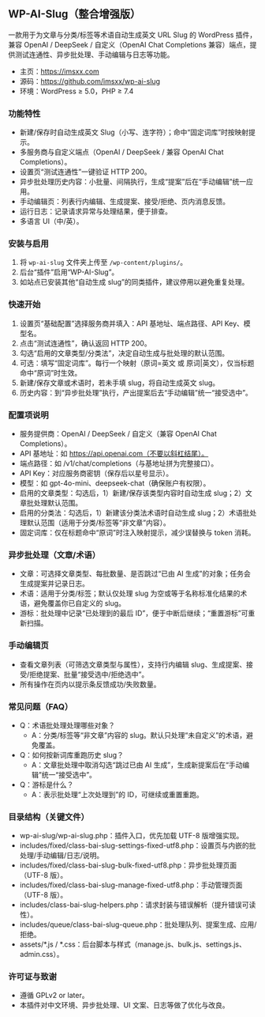 ## WP-AI-Slug（整合增强版）

一款用于为文章与分类/标签等术语自动生成英文 URL Slug 的 WordPress 插件，兼容 OpenAI / DeepSeek / 自定义（OpenAI Chat Completions 兼容）端点，提供测试连通性、异步批处理、手动编辑与日志等功能。

- 主页：https://imsxx.com
- 源码：https://github.com/imsxx/wp-ai-slug
- 环境：WordPress ≥ 5.0，PHP ≥ 7.4

### 功能特性
- 新建/保存时自动生成英文 Slug（小写、连字符）；命中“固定词库”时按映射提示。
- 多服务商与自定义端点（OpenAI / DeepSeek / 兼容 OpenAI Chat Completions）。
- 设置页“测试连通性”一键验证 HTTP 200。
- 异步批处理历史内容：小批量、间隔执行，生成“提案”后在“手动编辑”统一应用。
- 手动编辑页：列表行内编辑、生成提案、接受/拒绝、页内消息反馈。
- 运行日志：记录请求异常与处理结果，便于排查。
- 多语言 UI（中/英）。

### 安装与启用
1. 将 `wp-ai-slug` 文件夹上传至 `/wp-content/plugins/`。
2. 后台“插件”启用“WP-AI-Slug”。
3. 如站点已安装其他“自动生成 slug”的同类插件，建议停用以避免重复处理。

### 快速开始
1. 设置页“基础配置”选择服务商并填入：API 基地址、端点路径、API Key、模型名。
2. 点击“测试连通性”，确认返回 HTTP 200。
3. 勾选“启用的文章类型/分类法”，决定自动生成与批处理的默认范围。
4. 可选：填写“固定词库”。每行一个映射（原词=英文 或 原词|英文），仅当标题命中“原词”时生效。
5. 新建/保存文章或术语时，若未手填 slug，将自动生成英文 slug。
6. 历史内容：到“异步批处理”执行，产出提案后去“手动编辑”统一“接受选中”。

### 配置项说明
- 服务提供商：OpenAI / DeepSeek / 自定义（兼容 OpenAI Chat Completions）。
- API 基地址：如 https://api.openai.com（不要以斜杠结尾）。
- 端点路径：如 /v1/chat/completions（与基地址拼为完整接口）。
- API Key：对应服务商密钥（保存后以星号显示）。
- 模型：如 gpt-4o-mini、deepseek-chat（确保账户有权限）。
- 启用的文章类型：勾选后，1）新建/保存该类型内容时自动生成 slug；2）文章批处理默认范围。
- 启用的分类法：勾选后，1）新建该分类法术语时自动生成 slug；2）术语批处理默认范围（适用于分类/标签等“非文章”内容）。
- 固定词库：仅在标题命中“原词”时注入映射提示，减少误替换与 token 消耗。

### 异步批处理（文章/术语）
- 文章：可选择文章类型、每批数量、是否跳过“已由 AI 生成”的对象；任务会生成提案并记录日志。
- 术语：适用于分类/标签；默认仅处理 slug 为空或等于名称标准化结果的术语，避免覆盖你已自定义的 slug。
- 游标：批处理中记录“已处理到的最后 ID”，便于中断后继续；“重置游标”可重新扫描。

### 手动编辑页
- 查看文章列表（可筛选文章类型与属性），支持行内编辑 slug、生成提案、接受/拒绝提案、批量“接受选中/拒绝选中”。
- 所有操作在页内以提示条反馈成功/失败数量。

### 常见问题（FAQ）
- Q：术语批处理处理哪些对象？
  - A：分类/标签等“非文章”内容的 slug。默认只处理“未自定义”的术语，避免覆盖。
- Q：如何按新词库重跑历史 slug？
  - A：文章批处理中取消勾选“跳过已由 AI 生成”，生成新提案后在“手动编辑”统一“接受选中”。
- Q：游标是什么？
  - A：表示批处理“上次处理到”的 ID，可继续或重置重跑。

### 目录结构（关键文件）
- wp-ai-slug/wp-ai-slug.php：插件入口，优先加载 UTF-8 版增强实现。
- includes/fixed/class-bai-slug-settings-fixed-utf8.php：设置页与内嵌的批处理/手动编辑/日志/说明。
- includes/fixed/class-bai-slug-bulk-fixed-utf8.php：异步批处理页面（UTF-8 版）。
- includes/fixed/class-bai-slug-manage-fixed-utf8.php：手动管理页面（UTF-8 版）。
- includes/class-bai-slug-helpers.php：请求封装与错误解析（提升错误可读性）。
- includes/queue/class-bai-slug-queue.php：批处理队列、提案生成、应用/拒绝。
- assets/*.js / *.css：后台脚本与样式（manage.js、bulk.js、settings.js、admin.css）。

### 许可证与致谢
- 遵循 GPLv2 or later。
- 本插件对中文环境、异步批处理、UI 文案、日志等做了优化与改良。
